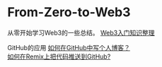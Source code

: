 # From-Zero-to-Web3
从零开始学习Web3的一些总结。
[Web3入门知识整理](https://blog.csdn.net/Holly7/article/details/149484937?spm=1001.2014.3001.5501)  

GitHub的应用
[如何在GitHub中写个人博客？](https://blog.csdn.net/Holly7/article/details/149672484?spm=1001.2014.3001.5502)  
[如何在Remix上把代码推送到GitHub?](https://blog.csdn.net/Holly7/article/details/149672715?spm=1001.2014.3001.5502)
